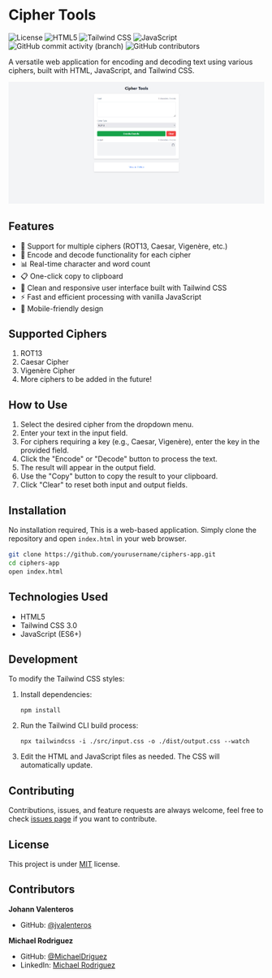 # Cipher Tools

![License](https://img.shields.io/badge/license-MIT-blue.svg?logo=opensourceinitiative&logoColor=white)
![HTML5](https://img.shields.io/badge/HTML5-E34F26?logo=html5&logoColor=white)
![Tailwind CSS](https://img.shields.io/badge/Tailwind_CSS-38B2AC?logo=tailwind-css&logoColor=white)
![JavaScript](https://img.shields.io/badge/JavaScript-F7DF1E?logo=javascript&logoColor=black)
![GitHub commit activity (branch)](https://img.shields.io/github/commit-activity/w/jvalenteros/ciphers/main)
![GitHub contributors](https://img.shields.io/github/contributors/jvalenteros/ciphers)

A versatile web application for encoding and decoding text using various ciphers, built with HTML, JavaScript, and Tailwind CSS.

![Ciphers App Preview](preview.png)

## Features

- 🔐 Support for multiple ciphers (ROT13, Caesar, Vigenère, etc.)
- 🔄 Encode and decode functionality for each cipher
- 📊 Real-time character and word count
- 📋 One-click copy to clipboard
- 🎨 Clean and responsive user interface built with Tailwind CSS
- ⚡ Fast and efficient processing with vanilla JavaScript
- 📱 Mobile-friendly design

## Supported Ciphers

1. ROT13
2. Caesar Cipher
3. Vigenère Cipher
4. More ciphers to be added in the future!

## How to Use

1. Select the desired cipher from the dropdown menu.
2. Enter your text in the input field.
3. For ciphers requiring a key (e.g., Caesar, Vigenère), enter the key in the provided field.
4. Click the "Encode" or "Decode" button to process the text.
5. The result will appear in the output field.
6. Use the "Copy" button to copy the result to your clipboard.
7. Click "Clear" to reset both input and output fields.

## Installation

No installation required, This is a web-based application. Simply clone the repository and open `index.html` in your web browser.

```bash
git clone https://github.com/yourusername/ciphers-app.git
cd ciphers-app
open index.html
```

## Technologies Used

- HTML5
- Tailwind CSS 3.0
- JavaScript (ES6+)

## Development

To modify the Tailwind CSS styles:

1. Install dependencies:
   ```
   npm install
   ```
2. Run the Tailwind CLI build process:
   ```
   npx tailwindcss -i ./src/input.css -o ./dist/output.css --watch
   ```
3. Edit the HTML and JavaScript files as needed. The CSS will automatically update.

## Contributing

Contributions, issues, and feature requests are always welcome, feel free to check [issues page](https://github.com/yourusername/ciphers-app/issues) if you want to contribute.

## License

This project is under [MIT](https://choosealicense.com/licenses/mit/) license.

## Contributors

**Johann Valenteros**

- GitHub: [@jvalenteros](https://github.com/jvalenteros)

**Michael Rodriguez**

- GitHub: [@MichaelDriguez](https://www.github.com/MichaelDriguez)
- LinkedIn: [Michael Rodriguez](https://www.linkedin.com/in/michael-driguez)
